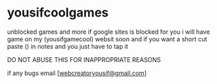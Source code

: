# yousifcoolgames
unblocked games and more
if google sites is blocked for you i will have game on my (yousifgamecool) websit soon and if you want a short cut paste () in notes and you just have to tap it

DO NOT ABUSE THIS FOR INAPPROPRIATE REASONS 

if any bugs email [webcreatoryousif@gmail.com]
